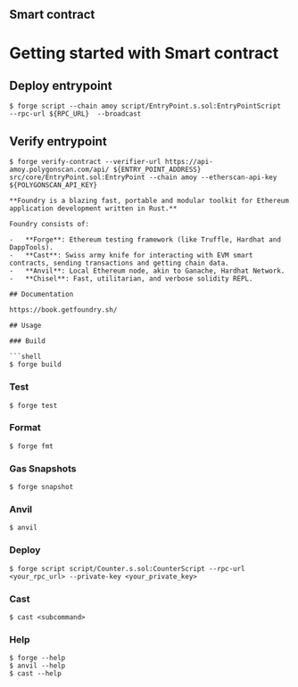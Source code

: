 ## Smart contract


# Getting started with Smart contract

## Deploy entrypoint
```shell
$ forge script --chain amoy script/EntryPoint.s.sol:EntryPointScript  --rpc-url ${RPC_URL}  --broadcast
```

## Verify entrypoint
```shell
$ forge verify-contract --verifier-url https://api-amoy.polygonscan.com/api/ ${ENTRY_POINT_ADDRESS}  src/core/EntryPoint.sol:EntryPoint --chain amoy --etherscan-api-key ${POLYGONSCAN_API_KEY}
```


```shell
**Foundry is a blazing fast, portable and modular toolkit for Ethereum application development written in Rust.**

Foundry consists of:

-   **Forge**: Ethereum testing framework (like Truffle, Hardhat and DappTools).
-   **Cast**: Swiss army knife for interacting with EVM smart contracts, sending transactions and getting chain data.
-   **Anvil**: Local Ethereum node, akin to Ganache, Hardhat Network.
-   **Chisel**: Fast, utilitarian, and verbose solidity REPL.

## Documentation

https://book.getfoundry.sh/

## Usage

### Build

```shell
$ forge build
```

### Test

```shell
$ forge test
```

### Format

```shell
$ forge fmt
```

### Gas Snapshots

```shell
$ forge snapshot
```

### Anvil

```shell
$ anvil
```

### Deploy

```shell
$ forge script script/Counter.s.sol:CounterScript --rpc-url <your_rpc_url> --private-key <your_private_key>
```

### Cast

```shell
$ cast <subcommand>
```

### Help

```shell
$ forge --help
$ anvil --help
$ cast --help
```
